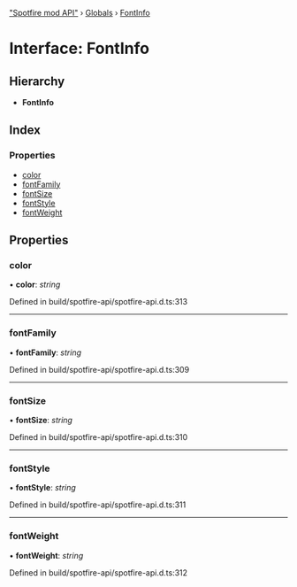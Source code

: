 ["Spotfire mod API"](../README.md) › [Globals](../globals.md) › [FontInfo](fontinfo.md)

# Interface: FontInfo

## Hierarchy

* **FontInfo**

## Index

### Properties

* [color](fontinfo.md#color)
* [fontFamily](fontinfo.md#fontfamily)
* [fontSize](fontinfo.md#fontsize)
* [fontStyle](fontinfo.md#fontstyle)
* [fontWeight](fontinfo.md#fontweight)

## Properties

###  color

• **color**: *string*

Defined in build/spotfire-api/spotfire-api.d.ts:313

___

###  fontFamily

• **fontFamily**: *string*

Defined in build/spotfire-api/spotfire-api.d.ts:309

___

###  fontSize

• **fontSize**: *string*

Defined in build/spotfire-api/spotfire-api.d.ts:310

___

###  fontStyle

• **fontStyle**: *string*

Defined in build/spotfire-api/spotfire-api.d.ts:311

___

###  fontWeight

• **fontWeight**: *string*

Defined in build/spotfire-api/spotfire-api.d.ts:312

